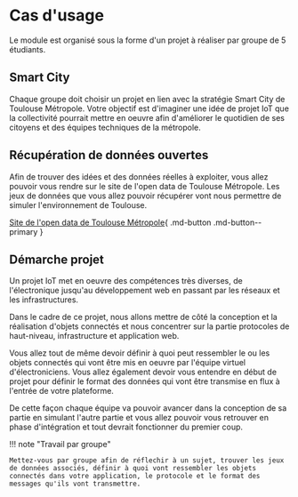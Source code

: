 # Cas d'usage

Le module est organisé sous la forme d'un projet à réaliser par groupe de 5 étudiants.

## Smart City

Chaque groupe doit choisir un projet en lien avec la stratégie Smart City de Toulouse Métropole.
Votre objectif est d'imaginer une idée de projet IoT que la collectivité pourrait mettre en oeuvre afin d'améliorer le quotidien de ses citoyens et des équipes techniques de la métropole.

## Récupération de données ouvertes

Afin de trouver des idées et des données réelles à exploiter, vous allez pouvoir vous rendre sur le site de l'open data de Toulouse Métropole. Les jeux de données que vous allez pouvoir récupérer vont nous permettre de simuler l'environnement de Toulouse.

[ Site de l'open data de Toulouse Métropole](https://data.toulouse-metropole.fr/explore/?sort=modified){ .md-button .md-button--primary }

## Démarche projet

Un projet IoT met en oeuvre des compétences très diverses, de l'électronique jusqu'au développement web en passant par les réseaux et les infrastructures.

Dans le cadre de ce projet, nous allons mettre de côté la conception et la réalisation d'objets connectés et nous concentrer sur la partie protocoles de haut-niveau, infrastructure et application web.

Vous allez tout de même devoir définir à quoi peut ressembler le ou les objets connectés qui vont être mis en oeuvre par l'équipe virtuel d'électroniciens. Vous allez également devoir vous entendre en début de projet pour définir le format des données qui vont être transmise en flux à l'entrée de votre plateforme.

De cette façon chaque équipe va pouvoir avancer dans la conception de sa partie en simulant l'autre partie et vous allez pouvoir vous retrouver en phase d'intégration et tout devrait fonctionner du premier coup.

!!! note "Travail par groupe"

    Mettez-vous par groupe afin de réflechir à un sujet, trouver les jeux de données associés, définir à quoi vont ressembler les objets connectés dans votre application, le protocole et le format des messages qu'ils vont transmettre.
